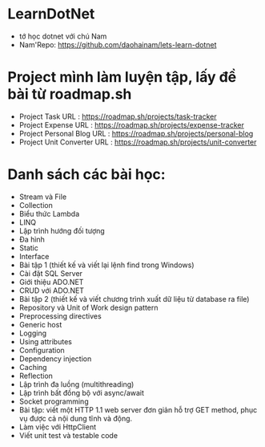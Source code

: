 # LearnDotNet
- tớ học dotnet với chú Nam
- Nam'Repo: https://github.com/daohainam/lets-learn-dotnet
# Project mình làm luyện tập, lấy đề bài từ roadmap.sh
- Project Task URL : https://roadmap.sh/projects/task-tracker
- Project Expense URL : https://roadmap.sh/projects/expense-tracker
- Project Personal Blog URL : https://roadmap.sh/projects/personal-blog
- Project Unit Converter URL : https://roadmap.sh/projects/unit-converter
# Danh sách các bài học:

- Stream và File
- Collection
- Biểu thức Lambda
- LINQ
- Lập trình hướng đối tượng
- Đa hình
- Static
- Interface
- Bài tập 1 (thiết kế và viết lại lệnh find trong Windows)
- Cài đặt SQL Server
- Giới thiệu ADO.NET
- CRUD với ADO.NET
- Bài tập 2 (thiết kế và viết chương trình xuất dữ liệu từ database ra file)
- Repository và Unit of Work design pattern
- Preprocessing directives
- Generic host
- Logging
- Using attributes
- Configuration
- Dependency injection
- Caching
- Reflection
- Lập trình đa luồng (multithreading)
- Lập trình bất đồng bộ với async/await
- Socket programming
- Bài tập: viết một HTTP 1.1 web server đơn giản hỗ trợ GET method, phục vụ được cả nội dung tĩnh và động.
- Làm việc với HttpClient
- Viết unit test và testable code
